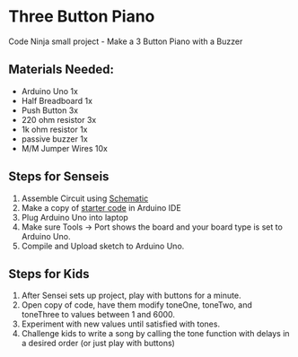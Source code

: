 # Three Button Piano
Code Ninja small project - Make a 3 Button Piano with a Buzzer

## Materials Needed:
* Arduino Uno 1x
* Half Breadboard 1x
* Push Button 3x
* 220 ohm resistor 3x
* 1k ohm resistor 1x
* passive buzzer 1x
* M/M Jumper Wires 10x

## Steps for Senseis
1. Assemble Circuit using [Schematic](https://github.com/Baugrems/threeButtonPiano/blob/master/ApplicationFrameHost_2020-02-23_12-34-53.png)
1. Make a copy of [starter code](https://github.com/Baugrems/threeButtonPiano/blob/master/threebtnpiano.ino) in Arduino IDE
1. Plug Arduino Uno into laptop
1. Make sure Tools -> Port shows the board and your board type is set to Arduino Uno.
1. Compile and Upload sketch to Arduino Uno.

## Steps for Kids
1. After Sensei sets up project, play with buttons for a minute.
1. Open copy of code, have them modify toneOne, toneTwo, and toneThree to values between 1 and 6000.
1. Experiment with new values until satisfied with tones.
1. Challenge kids to write a song by calling the tone function with delays in a desired order (or just play with buttons)

